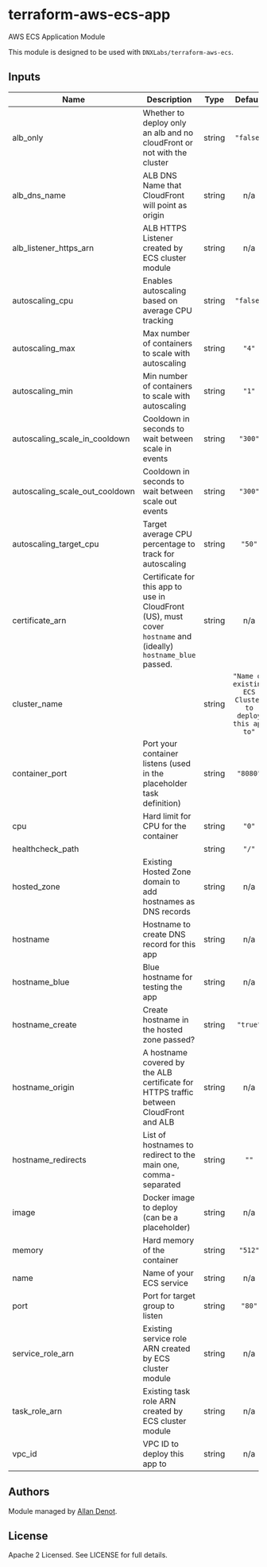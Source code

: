 # terraform-aws-ecs-app

AWS ECS Application Module

This module is designed to be used with `DNXLabs/terraform-aws-ecs`.

## Inputs

| Name | Description | Type | Default | Required |
|------|-------------|:----:|:-----:|:-----:|
| alb_only | Whether to deploy only an alb and no cloudFront or not with the cluster | string | `"false"` | no |
| alb\_dns\_name | ALB DNS Name that CloudFront will point as origin | string | n/a | yes |
| alb\_listener\_https\_arn | ALB HTTPS Listener created by ECS cluster module | string | n/a | yes |
| autoscaling\_cpu | Enables autoscaling based on average CPU tracking | string | `"false"` | no |
| autoscaling\_max | Max number of containers to scale with autoscaling | string | `"4"` | no |
| autoscaling\_min | Min number of containers to scale with autoscaling | string | `"1"` | no |
| autoscaling\_scale\_in\_cooldown | Cooldown in seconds to wait between scale in events | string | `"300"` | no |
| autoscaling\_scale\_out\_cooldown | Cooldown in seconds to wait between scale out events | string | `"300"` | no |
| autoscaling\_target\_cpu | Target average CPU percentage to track for autoscaling | string | `"50"` | no |
| certificate\_arn | Certificate for this app to use in CloudFront (US), must cover `hostname` and (ideally) `hostname_blue` passed. | string | n/a | yes |
| cluster\_name |  | string | `"Name of existing ECS Cluster to deploy this app to"` | no |
| container\_port | Port your container listens (used in the placeholder task definition) | string | `"8080"` | no |
| cpu | Hard limit for CPU for the container | string | `"0"` | no |
| healthcheck\_path |  | string | `"/"` | no |
| hosted\_zone | Existing Hosted Zone domain to add hostnames as DNS records | string | n/a | yes |
| hostname | Hostname to create DNS record for this app | string | n/a | yes |
| hostname\_blue | Blue hostname for testing the app | string | n/a | yes |
| hostname\_create | Create hostname in the hosted zone passed? | string | `"true"` | no |
| hostname\_origin | A hostname covered by the ALB certificate for HTTPS traffic between CloudFront and ALB | string | n/a | yes |
| hostname\_redirects | List of hostnames to redirect to the main one, comma-separated | string | `""` | no |
| image | Docker image to deploy (can be a placeholder) | string | n/a | yes |
| memory | Hard memory of the container | string | `"512"` | no |
| name | Name of your ECS service | string | n/a | yes |
| port | Port for target group to listen | string | `"80"` | no |
| service\_role\_arn | Existing service role ARN created by ECS cluster module | string | n/a | yes |
| task\_role\_arn | Existing task role ARN created by ECS cluster module | string | n/a | yes |
| vpc\_id | VPC ID to deploy this app to | string | n/a | yes |

## Authors

Module managed by [Allan Denot](https://github.com/adenot).

## License

Apache 2 Licensed. See LICENSE for full details.